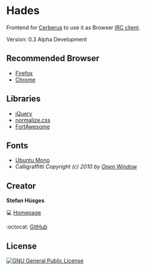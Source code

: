 Hades
=====

Frontend for [Cerberus][4] to use it as Browser [IRC client][5].

Version: 0.3 Alpha Development

## Recommended Browser

* [Firefox][10]
* [Chrome][11]

## Libraries
* [jQuery][6]
* [normalize.css][7]
* [FortAwesome][8]

## Fonts

* [Ubuntu Mono][12]
* Calligraffitti _Copyright (c) 2010 by [Open Window][13]_

## Creator

**Stefan Hüsges**

:computer: [Homepage][1]

:octocat: [GitHub][2]

## License
[![GNU General Public License](http://www.gnu.org/graphics/gplv3-127x51.png)][3]

[1]: http://www.mpcx.net
[2]: https://github.com/tronsha
[3]: http://www.gnu.org/licenses/gpl-3.0
[4]: https://github.com/tronsha/cerberus
[5]: https://en.wikipedia.org/wiki/Internet_Relay_Chat#Clients
[6]: http://jquery.com/
[7]: http://necolas.github.io/normalize.css/
[8]: http://fortawesome.github.io/Font-Awesome/
[9]: https://www.google.com/fonts
[10]: https://www.mozilla.org/en-US/firefox/developer/
[11]: https://www.google.com/chrome/
[12]: http://font.ubuntu.com/
[13]: mailto:dathanboardman@gmail.com

